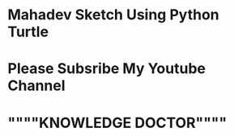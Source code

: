 # Mahadev Sketch Using Python Turtle
# Please Subsribe My Youtube Channel
# """"KNOWLEDGE DOCTOR""""
